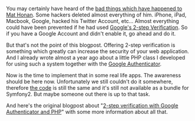 You may certainly have heard of the
[bad things which have happened to Mat Honan](http://www.wired.com/gadgetlab/2012/08/apple-amazon-mat-honan-hacking/all/). Some hackers deleted almost everything of him. iPhone, iPad, Macbook, Google, hacked his Twitter Account, etc… Almost everything could have been prevented if he had used [Google's 2-step Verification](https://plus.google.com/u/0/117377434815709898403/posts/AHaoztNsf3Y). So if you have a Google Account and didn't enable it, go ahead and do it.

But that's not the point of this blogpost. Offering 2-step verification is something which greatly can increase the security of your web application. And I already wrote almost a year ago about a little PHP class I developed for using such a system together with the [Google Authenticator](http://support.google.com/accounts/bin/answer.py?hl=en&amp;answer=1066447).

Now is the time to implement that in some real life apps. The awareness should be here now. Unfortunately we still couldn't do it somewhere, therefore [the code](https://github.com/chregu/GoogleAuthenticator.php) is still the same and it's still not available as a bundle for Symfony2. But maybe someone out there is up to that task.

And here's the original blogpost about "[2-step verification with Google Authenticator and PHP](http://blog.liip.ch/archive/2011/08/29/2-step-verification-with-google-authenticator-and-php.html)" with some more information about all that.
